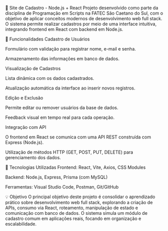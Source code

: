 📘 Site de Cadastro - Node.js + React
Projeto desenvolvido como parte da disciplina de Programação em Scripts na FATEC São Caetano do Sul, com o objetivo de aplicar conceitos modernos de desenvolvimento web full stack. O sistema permite realizar cadastros por meio de uma interface intuitiva, integrando frontend em React com backend em Node.js.

🔧 Funcionalidades
Cadastro de Usuários

Formulário com validação para registrar nome, e-mail e senha.

Armazenamento das informações em banco de dados.

Visualização de Cadastros

Lista dinâmica com os dados cadastrados.

Atualização automática da interface ao inserir novos registros.

Edição e Exclusão

Permite editar ou remover usuários da base de dados.

Feedback visual em tempo real para cada operação.

Integração com API

O frontend em React se comunica com uma API REST construída com Express (Node.js).

Utilização de métodos HTTP (GET, POST, PUT, DELETE) para gerenciamento dos dados.

🚀 Tecnologias Utilizadas
Frontend: React, Vite, Axios, CSS Modules

Backend: Node.js, Express, Prisma (com MySQL)

Ferramentas: Visual Studio Code, Postman, Git/GitHub

💡 Objetivo
O principal objetivo deste projeto é consolidar o aprendizado prático sobre desenvolvimento web full stack, explorando a criação de APIs, consumo via React, roteamento, manipulação de estado e comunicação com banco de dados. O sistema simula um módulo de cadastro comum em aplicações reais, focando em organização e escalabilidade.

